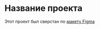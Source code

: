 # Название проекта
Этот проект был сверстан по [макету Figma](https://www.figma.com/file/Hgl0A5UUqxAwuqTgMqZehT/space-tourism-website?type=design&node-id=0-1479&mode=design&t=7iDcMf0HzgyGxDqh-0)